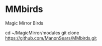 # MMbirds
Magic Mirror Birds



cd ~/MagicMirror/modules
git clone https://github.com/ManonSears/MMbirds.git
